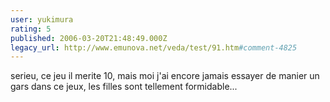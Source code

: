 ```yaml
---
user: yukimura
rating: 5
published: 2006-03-20T21:48:49.000Z
legacy_url: http://www.emunova.net/veda/test/91.htm#comment-4825
---
```

serieu, ce jeu il merite 10, mais moi j'ai encore jamais essayer de manier un gars dans ce jeux, les filles sont tellement formidable...